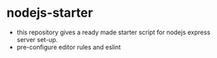 # nodejs-starter
* this repository gives a ready made starter script for nodejs express server set-up. 
* pre-configure editor rules and eslint
